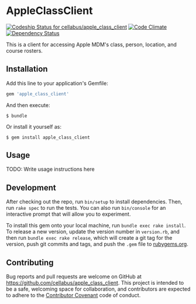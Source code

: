 # AppleClassClient

[ ![Codeship Status for cellabus/apple_class_client](https://codeship.com/projects/9c364080-fd10-0133-688f-7e176884dbc2/status?branch=master)](https://codeship.com/projects/152119)
[![Code Climate](https://codeclimate.com/github/cellabus/apple_class_client/badges/gpa.svg)](https://codeclimate.com/github/cellabus/apple_class_client)
[![Dependency Status](https://gemnasium.com/badges/github.com/cellabus/apple_class_client.svg)](https://gemnasium.com/github.com/cellabus/apple_class_client)

This is a client for accessing Apple MDM's class, person, location, and course rosters.

## Installation

Add this line to your application's Gemfile:

```ruby
gem 'apple_class_client'
```

And then execute:

    $ bundle

Or install it yourself as:

    $ gem install apple_class_client

## Usage

TODO: Write usage instructions here

## Development

After checking out the repo, run `bin/setup` to install dependencies. Then, run `rake spec` to run the tests. You can also run `bin/console` for an interactive prompt that will allow you to experiment.

To install this gem onto your local machine, run `bundle exec rake install`. To release a new version, update the version number in `version.rb`, and then run `bundle exec rake release`, which will create a git tag for the version, push git commits and tags, and push the `.gem` file to [rubygems.org](https://rubygems.org).

## Contributing

Bug reports and pull requests are welcome on GitHub at https://github.com/cellabus/apple_class_client. This project is intended to be a safe, welcoming space for collaboration, and contributors are expected to adhere to the [Contributor Covenant](http://contributor-covenant.org) code of conduct.
